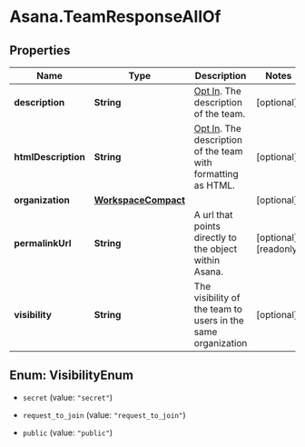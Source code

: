 # Asana.TeamResponseAllOf

## Properties

Name | Type | Description | Notes
------------ | ------------- | ------------- | -------------
**description** | **String** | [Opt In](/docs/input-output-options). The description of the team.  | [optional] 
**htmlDescription** | **String** | [Opt In](/docs/input-output-options). The description of the team with formatting as HTML.  | [optional] 
**organization** | [**WorkspaceCompact**](WorkspaceCompact.md) |  | [optional] 
**permalinkUrl** | **String** | A url that points directly to the object within Asana. | [optional] [readonly] 
**visibility** | **String** | The visibility of the team to users in the same organization  | [optional] 



## Enum: VisibilityEnum


* `secret` (value: `"secret"`)

* `request_to_join` (value: `"request_to_join"`)

* `public` (value: `"public"`)




